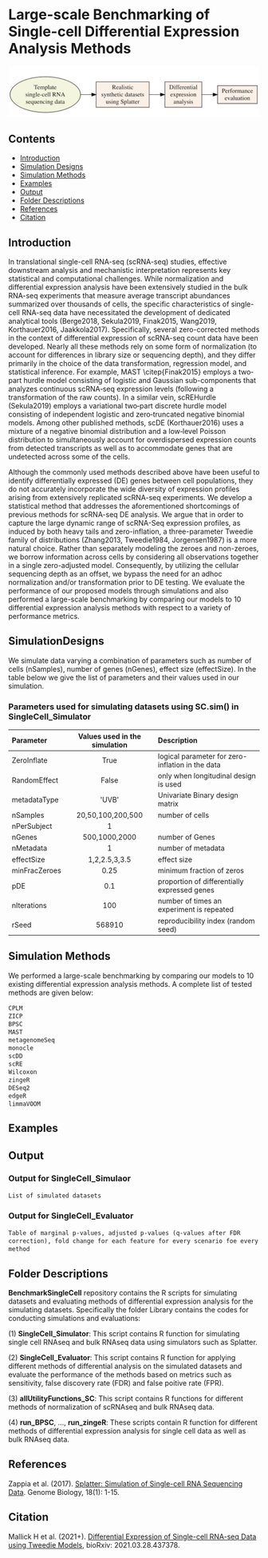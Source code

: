Large-scale Benchmarking of Single-cell Differential Expression Analysis Methods
================

![Overview](https://github.com/himelmallick/BenchmarkSingleCell/raw/master/cover.png)


## Contents
- [Introduction](#Introduction)
- [Simulation Designs](#SimulationDesigns)
- [Simulation Methods](#SimulationMethods)
- [Examples](#Examples)
- [Output](#Output)
- [Folder Descriptions](#FolderDescriptions)
- [References](#References)
- [Citation](#Citation)



## Introduction
In translational single-cell RNA-seq (scRNA-seq) studies, effective downstream analysis and mechanistic interpretation represents key statistical and computational challenges. While normalization and differential expression analysis have been extensively studied in the bulk RNA-seq experiments that measure average transcript abundances summarized over thousands of cells, the specific characteristics of single-cell RNA-seq data have necessitated the development of dedicated analytical tools (Berge2018, Sekula2019, Finak2015, Wang2019, Korthauer2016, Jaakkola2017). Specifically, several zero-corrected methods in the context of differential expression of scRNA-seq count data have been developed. Nearly all these methods rely on some form of normalization (to account for differences in library size or sequencing depth), and they differ primarily in the choice of the data transformation, regression model, and statistical inference. For example, MAST \citep{Finak2015} employs a two‐part hurdle model consisting of logistic and Gaussian sub-components that analyzes continuous scRNA‐seq expression levels (following a transformation of the raw counts). In a similar vein, scREHurdle (Sekula2019) employs a variational two‐part discrete hurdle model consisting of independent logistic and zero‐truncated negative binomial models. Among other published methods, scDE (Korthauer2016) uses a mixture of a negative binomial distribution and a low‐level Poisson distribution to simultaneously account for overdispersed expression counts from detected transcripts as well as to accommodate genes that are undetected across some of the cells.

Although the commonly used methods described above have been useful to identify differentially expressed (DE) genes between cell populations, they do not accurately incorporate the wide diversity of expression profiles arising from extensively replicated scRNA-seq experiments. We develop a statistical method that addresses the aforementioned shortcomings of previous methods for scRNA-seq DE analysis. We argue that in order to capture the large dynamic range of scRNA-Seq expression profiles, as induced by both heavy tails and zero-inflation, a three-parameter Tweedie family of distributions (Zhang2013, Tweedie1984,  Jorgensen1987) is a more natural choice. Rather than separately modeling the zeroes and non-zeroes, we borrow information across cells by considering all observations together in a single zero-adjusted model. Consequently, by utilizing the cellular sequencing depth as an offset, we bypass the need for an adhoc normalization and/or transformation prior to DE testing. We evaluate the performance of our proposed models through simulations and also performed a large-scale benchmarking by comparing our models to 10 differential expression analysis methods with respect to a variety of performance metrics.



## SimulationDesigns
We simulate data varying a combination of parameters such as number of cells (nSamples), number of genes (nGenes), effect size (effectSize). In the table below we give the list of parameters and their values used in our simulation. 

### Parameters used for simulating datasets using SC.sim() in SingleCell_Simulator
  
| Parameter                 | Values used in the simulation | Description   |	
| :------------------------ |:-------------:| :-------------|
|ZeroInflate                |True           | logical parameter for zero-inflation in the data|
|RandomEffect               |False          | only when longitudinal design is used|
|metadataType               |'UVB'          | Univariate Binary design matrix
|nSamples                   |20,50,100,200,500| number of cells|
|nPerSubject                | 1             | |
|nGenes                     |500,1000,2000| number of Genes|
|nMetadata                  |1               |number of metadata|
|effectSize                 |1,2,2.5,3,3.5|effect size|
|minFracZeroes              |    0.25        | minimum fraction of zeros|
|pDE                        | 0.1            | proportion of differentially expressed genes|
|nIterations                | 100            |number of times an experiment is repeated|
|rSeed                      |568910          |reproducibility index (random seed)|


## Simulation Methods
We performed a large-scale benchmarking by comparing our models to 10 existing differential expression analysis methods. A complete list of tested methods are given below:

```
CPLM
ZICP
BPSC
MAST 
metagenomeSeq
monocle
scDD
scRE
Wilcoxon 
zingeR 
DESeq2 
edgeR
limmaVOOM
```


## Examples

## Output

### Output for SingleCell_Simulaor
```
List of simulated datasets
```


###  Output for SingleCell_Evaluator

```
Table of marginal p-values, adjusted p-values (q-values after FDR correction), fold change for each feature for every scenario foe every method
```



## Folder Descriptions

**BenchmarkSingleCell** repository contains the R scripts for simulating datasets and evaluating methods of differential expression analysis for the simulating datasets. Specifically the folder Library contains the codes for conducting simulations and evaluations: 

(1) **SingleCell_Simulator**: This script contains R function for simulating single cell RNAseq and bulk RNAseq data using simulators such as Splatter.

(2) **SingleCell_Evaluator**: This script contains R function for applying different methods of differential analysis on the simulated datasets and evaluate the performance of the methods based on metrics such as sensitivity, false discovery rate (FDR) and false poitive rate (FPR). 

(3) **allUtilityFunctions_SC**: This script contains R functions for different methods of normalization of scRNAseq and bulk RNAseq data.

(4) **run_BPSC**, ..., **run_zingeR**: These scripts contain R function for different methods of differential expression analysis for single cell data as well as bulk RNAseq data.  


References
----------

Zappia et al. (2017). [Splatter: Simulation of Single-cell RNA Sequencing Data](https://genomebiology.biomedcentral.com/articles/10.1186/s13059-017-1305-0). Genome Biology, 18(1): 1-15.

Citation
--------

Mallick H et al. (2021+). [Differential Expression of Single-cell RNA-seq Data using Tweedie Models](https://www.biorxiv.org/content/10.1101/2021.03.28.437378v1), bioRxiv: 2021.03.28.437378.


